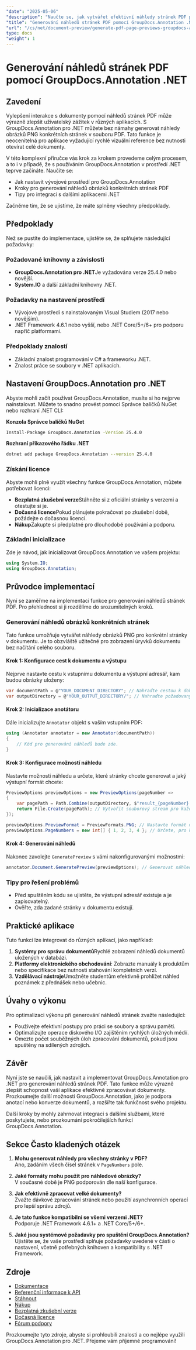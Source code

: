 ```yaml
---
"date": "2025-05-06"
"description": "Naučte se, jak vytvářet efektivní náhledy stránek PDF pomocí GroupDocs.Annotation pro .NET. Vylepšete interakci s dokumenty a zefektivnite svůj pracovní postup."
"title": "Generování náhledů stránek PDF pomocí GroupDocs.Annotation .NET – Komplexní průvodce"
"url": "/cs/net/document-preview/generate-pdf-page-previews-groupdocs-annotation-net/"
type: docs
"weight": 1
---
```


# Generování náhledů stránek PDF pomocí GroupDocs.Annotation .NET

## Zavedení

Vylepšení interakce s dokumenty pomocí náhledů stránek PDF může výrazně zlepšit uživatelský zážitek v různých aplikacích. S GroupDocs.Annotation pro .NET můžete bez námahy generovat náhledy obrázků PNG konkrétních stránek v souboru PDF. Tato funkce je neocenitelná pro aplikace vyžadující rychlé vizuální reference bez nutnosti otevírat celé dokumenty.

V této komplexní příručce vás krok za krokem provedeme celým procesem, a to i v případě, že s používáním GroupDocs.Annotation v prostředí .NET teprve začínáte. Naučíte se:
- Jak nastavit vývojové prostředí pro GroupDocs.Annotation
- Kroky pro generování náhledů obrázků konkrétních stránek PDF
- Tipy pro integraci s dalšími aplikacemi .NET

Začněme tím, že se ujistíme, že máte splněny všechny předpoklady.

## Předpoklady

Než se pustíte do implementace, ujistěte se, že splňujete následující požadavky:

### Požadované knihovny a závislosti

- **GroupDocs.Annotation pro .NET**Je vyžadována verze 25.4.0 nebo novější.
- **System.IO** a další základní knihovny .NET.

### Požadavky na nastavení prostředí

- Vývojové prostředí s nainstalovaným Visual Studiem (2017 nebo novějším).
- .NET Framework 4.6.1 nebo vyšší, nebo .NET Core/5+/6+ pro podporu napříč platformami.

### Předpoklady znalostí

- Základní znalost programování v C# a frameworku .NET.
- Znalost práce se soubory v .NET aplikacích.

## Nastavení GroupDocs.Annotation pro .NET

Abyste mohli začít používat GroupDocs.Annotation, musíte si ho nejprve nainstalovat. Můžete to snadno provést pomocí Správce balíčků NuGet nebo rozhraní .NET CLI:

**Konzola Správce balíčků NuGet**
```bash
Install-Package GroupDocs.Annotation -Version 25.4.0
```

**Rozhraní příkazového řádku .NET**
```bash
dotnet add package GroupDocs.Annotation --version 25.4.0
```

### Získání licence

Abyste mohli plně využít všechny funkce GroupDocs.Annotation, můžete potřebovat licenci:
- **Bezplatná zkušební verze**Stáhněte si z oficiální stránky s verzemi a otestujte si je.
- **Dočasná licence**Pokud plánujete pokračovat po zkušební době, požádejte o dočasnou licenci.
- **Nákup**Zakupte si předplatné pro dlouhodobé používání a podporu.

### Základní inicializace

Zde je návod, jak inicializovat GroupDocs.Annotation ve vašem projektu:
```csharp
using System.IO;
using GroupDocs.Annotation;
```

## Průvodce implementací

Nyní se zaměřme na implementaci funkce pro generování náhledů stránek PDF. Pro přehlednost si ji rozdělíme do srozumitelných kroků.

### Generování náhledů obrázků konkrétních stránek

Tato funkce umožňuje vytvářet náhledy obrázků PNG pro konkrétní stránky v dokumentu. Je to obzvláště užitečné pro zobrazení úryvků dokumentu bez načítání celého souboru.

#### Krok 1: Konfigurace cest k dokumentu a výstupu

Nejprve nastavte cestu k vstupnímu dokumentu a výstupní adresář, kam budou obrázky uloženy:
```csharp
var documentPath = @"YOUR_DOCUMENT_DIRECTORY"; // Nahraďte cestou k dokumentu
var outputDirectory = @"YOUR_OUTPUT_DIRECTORY/"; // Nahraďte požadovaným výstupním adresářem
```

#### Krok 2: Inicializace anotátoru

Dále inicializujte `Annotator` objekt s vaším vstupním PDF:
```csharp
using (Annotator annotator = new Annotator(documentPath))
{
    // Kód pro generování náhledů bude zde.
}
```

#### Krok 3: Konfigurace možností náhledu

Nastavte možnosti náhledu a určete, které stránky chcete generovat a jaký výstupní formát chcete:
```csharp
PreviewOptions previewOptions = new PreviewOptions(pageNumber =>
{
    var pagePath = Path.Combine(outputDirectory, $"result_{pageNumber}.png");
    return File.Create(pagePath); // Vytvořit souborový stream pro každý výstupní obrázek
});

previewOptions.PreviewFormat = PreviewFormats.PNG; // Nastavte formát náhledů na PNG.
previewOptions.PageNumbers = new int[] { 1, 2, 3, 4 }; // Určete, pro které stránky se mají generovat náhledy.
```

#### Krok 4: Generování náhledů

Nakonec zavolejte `GeneratePreview` s vámi nakonfigurovanými možnostmi:
```csharp
annotator.Document.GeneratePreview(previewOptions); // Generovat náhledy na základě nakonfigurovaných možností.
```

### Tipy pro řešení problémů

- Před spuštěním kódu se ujistěte, že výstupní adresář existuje a je zapisovatelný.
- Ověřte, zda zadané stránky v dokumentu existují.

## Praktické aplikace

Tuto funkci lze integrovat do různých aplikací, jako například:
1. **Systémy pro správu dokumentů**Rychlé zobrazení náhledů dokumentů uložených v databázi.
2. **Platformy elektronického obchodování**: Zobrazte manuály k produktům nebo specifikace bez nutnosti stahování kompletních verzí.
3. **Vzdělávací nástroje**Umožněte studentům efektivně prohlížet náhled poznámek z přednášek nebo učebnic.

## Úvahy o výkonu

Pro optimalizaci výkonu při generování náhledů stránek zvažte následující:
- Používejte efektivní postupy pro práci se soubory a správu paměti.
- Optimalizujte operace diskového I/O zajištěním rychlých úložných médií.
- Omezte počet souběžných úloh zpracování dokumentů, pokud jsou spuštěny na sdílených zdrojích.

## Závěr

Nyní jste se naučili, jak nastavit a implementovat GroupDocs.Annotation pro .NET pro generování náhledů stránek PDF. Tato funkce může výrazně zlepšit schopnost vaší aplikace efektivně zpracovávat dokumenty. Prozkoumejte další možnosti GroupDocs.Annotation, jako je podpora anotací nebo konverze dokumentů, a rozšířte tak funkčnost svého projektu.

Další kroky by mohly zahrnovat integraci s dalšími službami, které poskytujete, nebo prozkoumání pokročilejších funkcí GroupDocs.Annotation.

## Sekce Často kladených otázek

1. **Mohu generovat náhledy pro všechny stránky v PDF?**  
   Ano, zadáním všech čísel stránek v `PageNumbers` pole.

2. **Jaké formáty mohu použít pro náhledové obrázky?**  
   V současné době je PNG podporován dle naší konfigurace.

3. **Jak efektivně zpracovat velké dokumenty?**  
   Zvažte dávkové zpracování stránek nebo použití asynchronních operací pro lepší správu zdrojů.

4. **Je tato funkce kompatibilní se všemi verzemi .NET?**  
   Podporuje .NET Framework 4.6.1+ a .NET Core/5+/6+.

5. **Jaké jsou systémové požadavky pro spuštění GroupDocs.Annotation?**  
   Ujistěte se, že vaše prostředí splňuje požadavky uvedené v části o nastavení, včetně potřebných knihoven a kompatibility s .NET Framework.

## Zdroje

- [Dokumentace](https://docs.groupdocs.com/annotation/net/)
- [Referenční informace k API](https://reference.groupdocs.com/annotation/net/)
- [Stáhnout](https://releases.groupdocs.com/annotation/net/)
- [Nákup](https://purchase.groupdocs.com/buy)
- [Bezplatná zkušební verze](https://releases.groupdocs.com/annotation/net/)
- [Dočasná licence](https://purchase.groupdocs.com/temporary-license/)
- [Fórum podpory](https://forum.groupdocs.com/c/annotation/) 

Prozkoumejte tyto zdroje, abyste si prohloubili znalosti a co nejlépe využili GroupDocs.Annotation pro .NET. Přejeme vám příjemné programování!